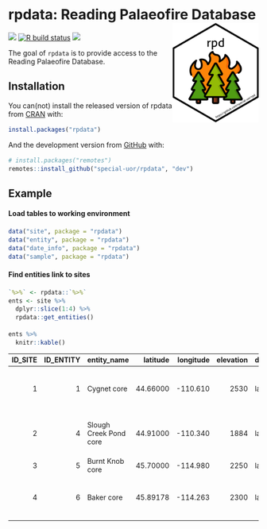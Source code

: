 
<!-- README.md is generated from README.Rmd. Please edit that file -->

# rpdata: Reading Palaeofire Database <img src="inst/images/logo.png" alt="logo" align="right" height=200px/>

<!-- badges: start -->

[![](https://img.shields.io/badge/devel%20version-1.0.0-yellow.svg)](https://github.com/special-uor/rpdata)
[![R build
status](https://github.com/special-uor/rpdata/workflows/R-CMD-check/badge.svg)](https://github.com/special-uor/rpdata/actions)
[![](https://www.r-pkg.org/badges/version/rpdata?color=black)](https://cran.r-project.org/package=rpdata)
<!-- badges: end -->

The goal of `rpdata` is to provide access to the Reading Palaeofire
Database.

## Installation

You can(not) install the released version of rpdata from
[CRAN](https://CRAN.R-project.org) with:

``` r
install.packages("rpdata")
```

And the development version from
[GitHub](https://github.com/special-uor/rpdata) with:

``` r
# install.packages("remotes")
remotes::install_github("special-uor/rpdata", "dev")
```

## Example

#### Load tables to working environment

``` r
data("site", package = "rpdata")
data("entity", package = "rpdata")
data("date_info", package = "rpdata")
data("sample", package = "rpdata")
```

#### Find entities link to sites

``` r
`%>%` <- rpdata::`%>%`
ents <- site %>%
  dplyr::slice(1:4) %>%
  rpdata::get_entities()

ents %>%
  knitr::kable()
```

| ID\_SITE | ID\_ENTITY | entity\_name           | latitude | longitude | elevation | depositional\_context | measurement\_method | TYPE          | source                             | core\_location | last\_updated | ID\_UNIT |
| -------: | ---------: | :--------------------- | -------: | --------: | --------: | :-------------------- | :------------------ | :------------ | :--------------------------------- | :------------- | :------------ | -------: |
|        1 |          1 | Cygnet core            | 44.66000 | \-110.610 |      2530 | lake sediment         | Sieved              | concentration | Global Charcoal Database Version 4 | \-777777       | 2020-03-06    |       11 |
|        2 |          4 | Slough Creek Pond core | 44.91000 | \-110.340 |      1884 | lake sediment         | Sieved              | concentration | Global Charcoal Database Version 4 | \-777777       | 2020-03-06    |       11 |
|        3 |          5 | Burnt Knob core        | 45.70000 | \-114.980 |      2250 | lake sediment         | Sieved              | influx        | IMPD                               | central core   | 2021-05-07    |       10 |
|        4 |          6 | Baker core             | 45.89178 | \-114.263 |      2300 | lake sediment         | Sieved              | influx        | Global Charcoal Database Version 4 | central core   | 2021-05-07    |       10 |
